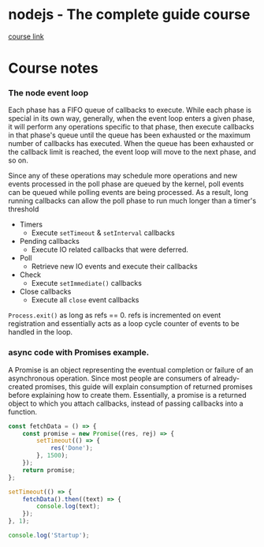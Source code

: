 # nodejs - The complete guide course

[course link](https://www.udemy.com/course/nodejs-the-complete-guide)

# Course notes

### The node event loop

Each phase has a FIFO queue of callbacks to execute. While each phase is special in its own way, generally, when the event loop enters a given phase, it will perform any operations specific to that phase, then execute callbacks in that phase's queue until the queue has been exhausted or the maximum number of callbacks has executed. When the queue has been exhausted or the callback limit is reached, the event loop will move to the next phase, and so on.

Since any of these operations may schedule more operations and new events processed in the poll phase are queued by the kernel, poll events can be queued while polling events are being processed. As a result, long running callbacks can allow the poll phase to run much longer than a timer's threshold

- Timers
  - Execute `setTimeout` & `setInterval` callbacks
- Pending callbacks
  - Execute IO related callbacks that were deferred.
- Poll
  - Retrieve new IO events and execute their callbacks
- Check
  - Execute `setImmediate()` callbacks
- Close callbacks
  - Execute all `close` event callbacks

`Process.exit()` as long as refs == 0. refs is incremented on event registration and essentially acts as a loop cycle counter of events to be handled in the loop.

### async code with Promises example.

A Promise is an object representing the eventual completion or failure of an asynchronous operation. Since most people are consumers of already-created promises, this guide will explain consumption of returned promises before explaining how to create them. Essentially, a promise is a returned object to which you attach callbacks, instead of passing callbacks into a function.

```javascript
const fetchData = () => {
	const promise = new Promise((res, rej) => {
		setTimeout(() => {
			res('Done');
		}, 1500);
	});
	return promise;
};

setTimeout(() => {
	fetchData().then((text) => {
		console.log(text);
	});
}, 1);

console.log('Startup');
```
